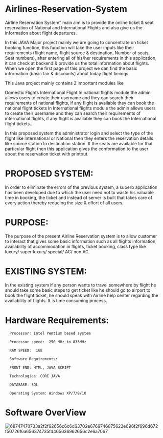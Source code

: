# Airlines-Reservation-System

Airline Reservation System” main aim is to provide the online ticket & seat reservation of National and International Flights and also give us the information about flight departures.

In this JAVA Major project mainly we are going to concentrate on ticket booking function, this function will take the user inputs like their requirements (flight name, flight source & destination, Number of seats, Seat numbers), after entering all of his/her requirements in this application, it can check at backend & provide us the total information about flights. When we open the first page of this project we can find the basic information (basic fair & discounts) about today flight timings.

This Java project mainly contains 2 important modules like

Domestic Flights
International Flight
In national flights module the admin allows users to create their username and they can search their requirements of national flights, if any flight is available they can book the national flight tickets In International flights module the admin allows users to create their username and they can search their requirements of international flights, if any flight is available they can book the International flight tickets..

In this proposed system the administrator login and select the type of the flight like International or National then they enters the reservation details like source station to destination station. If the seats are available for that particular flight then this application gives the conformation to the user about the reservation ticket with printout.

# PROPOSED SYSTEM:

In order to eliminate the errors of the previous system, a superb application has been developed due to which the user need not to waste his valuable time in booking, the ticket and instead of server is built that takes care of every action thereby reducing the size &  effort of all users.

# PURPOSE: 
          
  The purpose of the present Airline Reservation system is to allow customer to interact that gives some basic information such as all  flights information, availability of accommodation in flights, ticket booking, class type like luxury/ super luxury/ special/ AC/ non AC. 
  
  
# EXISTING SYSTEM:


In the existing system if any person wants to travel somewhere by flight he should take some basic steps to get ticket like he should go to airport to book the flight ticket, he should speak with Airline help center regarding the availability of flights. It is time consuming process.


# Hardware Requirements: 

      Processor: Intel Pentium based system

      Processor speed:  250 MHz to 833MHz

      RAM SPEED:  1GB 

      Software Requirements: 

      FRONT END: HTML, JAVA SCRIPT

      Technologies: CORE JAVA

      DATABASE: SQL

      Operating System: Windows XP/7/8/10

# Software OverView

  ![68747470733a2f2f62656c6c6d63702e6769746875622e696f2f696d672f50726f6a656374735f4465636962656c2e6a7067](https://user-images.githubusercontent.com/96967364/195401759-c380d575-5fd6-43e5-9226-98e6fdd818bd.jpeg)
